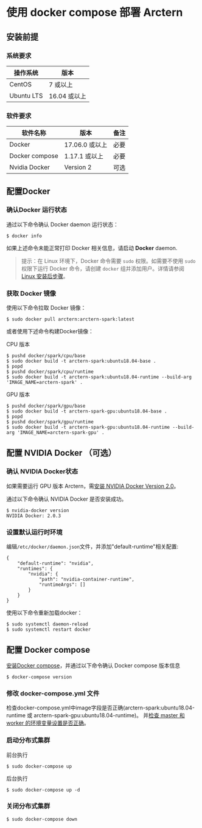 # 使用 docker compose 部署 Arctern

## 安装前提

### 系统要求


| 操作系统    | 版本          |
| ---------- | ------------ |
| CentOS     | 7 或以上      |
| Ubuntu LTS | 16.04 或以上  |

### 软件要求


| 软件名称        | 版本          | 备注  |
| ----------     | ------------ | ----- |
| Docker         | 17.06.0 或以上| 必要  |
| Docker compose | 1.17.1 或以上 | 必要  |
| Nvidia Docker  | Version 2    | 可选  |

## 配置Docker

### 确认Docker 运行状态

通过以下命令确认 Docker daemon 运行状态：

```shell
$ docker info
```

如果上述命令未能正常打印 Docker 相关信息，请启动 **Docker** daemon.

> 提示：在 Linux 环境下，Docker 命令需要 `sudo` 权限。如需要不使用 `sudo` 权限下运行 Docker 命令，请创建 `docker` 组并添加用户。详情请参阅 [Linux 安装后步骤](https://docs.docker.com/install/linux/linux-postinstall/)。

### 获取 Docker 镜像

使用以下命令拉取 Docker 镜像：

```shell
$ sudo docker pull arctern:arctern-spark:latest
```

或者使用下述命令构建Docker镜像：

CPU 版本
```shell
$ pushd docker/spark/cpu/base
$ sudo docker build -t arctern-spark:ubuntu18.04-base .
$ popd
$ pushd docker/spark/cpu/runtime
$ sudo docker build -t arctern-spark:ubuntu18.04-runtime --build-arg 'IMAGE_NAME=arctern-spark' .
```

GPU 版本
```shell
$ pushd docker/spark/gpu/base
$ sudo docker build -t arctern-spark-gpu:ubuntu18.04-base .
$ popd
$ pushd docker/spark/gpu/runtime
$ sudo docker build -t arctern-spark-gpu:ubuntu18.04-runtime --build-arg 'IMAGE_NAME=arctern-spark-gpu' .
```

## 配置 NVIDIA Docker （可选）

### 确认 NVIDIA Docker状态
如果需要运行 GPU 版本 Arctern，需[安装 NVIDIA Docker Version 2.0](https://github.com/nvidia/nvidia-docker/wiki/Installation-(version-2.0))。

通过以下命令确认 NVIDIA Docker 是否安装成功。

```shell
$ nvidia-docker version
NVIDIA Docker: 2.0.3
```

### 设置默认运行时环境

编辑`/etc/docker/daemon.json`文件，并添加"default-runtime"相关配置:

```
{
    "default-runtime": "nvidia",
    "runtimes": {
        "nvidia": {
            "path": "nvidia-container-runtime",
            "runtimeArgs": []
        }
    }
}
```
使用以下命令重新加载docker：

```shell
$ sudo systemctl daemon-reload
$ sudo systemctl restart docker
```

## 配置 Docker compose

[安装Docker compose](https://docs.docker.com/compose/install/)，并通过以下命令确认 Docker compose 版本信息

```shell
$ docker-compose version
```

### 修改 docker-compose.yml 文件

检查docker-compose.yml中image字段是否正确(arctern-spark:ubuntu18.04-runtime 或 arctern-spark-gpu:ubuntu18.04-runtime)。
并[检查 master 和 worker 的环境变量设置是否正确](https://spark.apache.org/docs/latest/spark-standalone.html)。

### 启动分布式集群

前台执行
```shell
$ sudo docker-compose up
```

后台执行
```shell
$ sudo docker-compose up -d
```

### 关闭分布式集群

```shell
$ sudo docker-compose down
```
